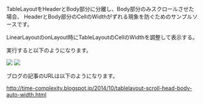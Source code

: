 TableLayoutをHeaderとBody部分に分離し、Body部分のみスクロールさせた場合、
HeaderとBody部分のCellのWidthがずれる現象を防ぐためのサンプルソースです。

LinearLayoutのonLayout時にTableLayoutのCellのWidthを調整して表示する。

実行すると以下のようになります。

<img border="0" src="http://2.bp.blogspot.com/-tfy9Ad-v10w/VDHz16TZQnI/AAAAAAAAAO8/E4rVPH5J5yg/s400/1.result_1.png" />

<img border="0" src="http://4.bp.blogspot.com/-TktxESYGlZo/VDHz7qTKE1I/AAAAAAAAAPE/NyxH3h2y-hU/s400/1.result_2.png" />


ブログの記事のURLは以下のようになります。

<a href="http://time-complexity.blogspot.jp/2014/10/tablelayout-scroll-head-body-auto-width.html" target="_blank">
http://time-complexity.blogspot.jp/2014/10/tablelayout-scroll-head-body-auto-width.html</a>
